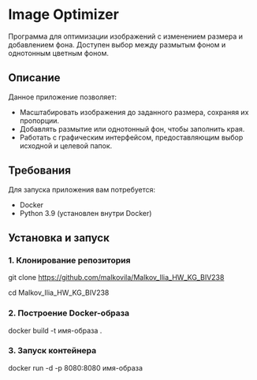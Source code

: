 # Image Optimizer

Программа для оптимизации изображений с изменением размера и добавлением фона. Доступен выбор между размытым фоном и однотонным цветным фоном.

## Описание

Данное приложение позволяет:
- Масштабировать изображения до заданного размера, сохраняя их пропорции.
- Добавлять размытие или однотонный фон, чтобы заполнить края.
- Работать с графическим интерфейсом, предоставляющим выбор исходной и целевой папок.

## Требования

Для запуска приложения вам потребуется:
- Docker
- Python 3.9 (установлен внутри Docker)


## Установка и запуск

### 1. Клонирование репозитория
git clone https://github.com/malkovila/Malkov_Ilia_HW_KG_BIV238

cd Malkov_Ilia_HW_KG_BIV238

### 2. Построение Docker-образа
docker build -t имя-образа .

### 3. Запуск контейнера
docker run -d -p 8080:8080 имя-образа


